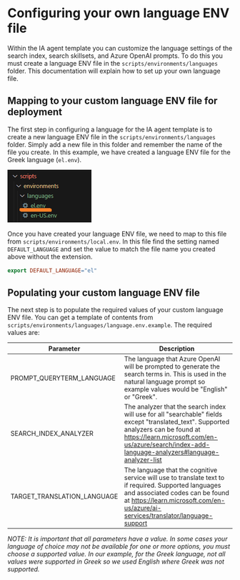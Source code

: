 # Configuring your own language ENV file

Within the IA agent template you can customize the language settings of the search index, search skillsets, and Azure OpenAI prompts. To do this you must create a language ENV file in the `scripts/environments/languages` folder. This documentation will explain how to set up your own language file.

## Mapping to your custom language ENV file for deployment

The first step in configuring a language for the IA agent template is to create a new language ENV file in the `scripts/environments/languages` folder. Simply add a new file in this folder and remember the name of the file you create. In this example, we have created a language ENV file for the Greek language (`el.env`).

![Example language file for Greek language](../images/custom_language_file.png)

Once you have created your language ENV file, we need to map to this file from `scripts/environments/local.env`. In this file find the setting named `DEFAULT_LANGUAGE` and set the value to match the file name you created above without the extension.

``` makefile
export DEFAULT_LANGUAGE="el"
```

## Populating your custom language ENV file

The next step is to populate the required values of your custom language ENV file. You can get a template of contents from `scripts/environments/languages/language.env.example`. The required values are:

Parameter | Description
---|---
PROMPT_QUERYTERM_LANGUAGE | The language that Azure OpenAI will be prompted to generate the search terms in. This is used in the natural language prompt so example values would be "English" or "Greek".
SEARCH_INDEX_ANALYZER | The analyzer that the search index will use for all "searchable" fields except "translated_text". Supported analyzers can be found at <https://learn.microsoft.com/en-us/azure/search/index-add-language-analyzers#language-analyzer-list>
TARGET_TRANSLATION_LANGUAGE | The language that the cognitive service will use to translate text to if required. Supported languages and associated codes can be found at <https://learn.microsoft.com/en-us/azure/ai-services/translator/language-support>

*NOTE: It is important that all parameters have a value. In some cases your language of choice may not be available for one or more options, you must choose a supported value. In our example, for the Greek language, not all values were supported in Greek so we used English where Greek was not supported.*

